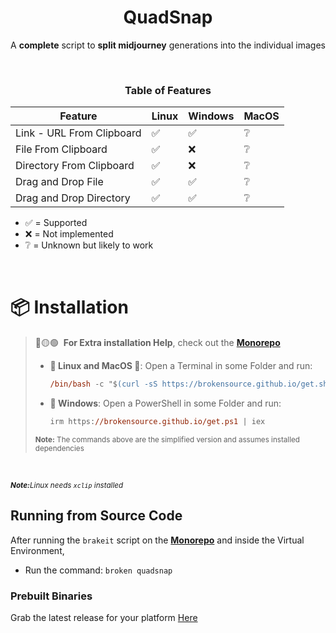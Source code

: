 <div align="center">
  <h1>QuadSnap</h1>

  A **complete** script to **split midjourney** generations into the individual images

  <br/>
  <h3>Table of Features</h3>

  | Feature                    | Linux | Windows | MacOS |
  | -------------------------- | ----- | ------- | ----- |
  | Link - URL From Clipboard  | ✅    | ✅      | ❔    |
  | File From Clipboard        | ✅    | ❌      | ❔    |
  | Directory From Clipboard   | ✅    | ❌      | ❔    |
  | Drag and Drop File         | ✅    | ✅      | ❔    |
  | Drag and Drop Directory    | ✅    | ✅      | ❔    |

</div>

- ✅ = Supported
- ❌ = Not implemented
- ❔ = Unknown but likely to work

<br/>

# 📦 Installation

> 🔴🟡🟢&nbsp; **For Extra installation Help**, check out the [**Monorepo**](https://github.com/BrokenSource/BrokenSource#-running-from-the-source-code)
>
> - **🐧 Linux and MacOS 🍎**: Open a Terminal in some Folder and run:
>   ```ps
>   /bin/bash -c "$(curl -sS https://brokensource.github.io/get.sh)"
>   ```
>
> - **💠 Windows**: Open a PowerShell in some Folder and run:
>   ```ps
>   irm https://brokensource.github.io/get.ps1 | iex
>   ```
>
> <sub><b>Note:</b> The commands above are the simplified version and assumes installed dependencies

<br>

<sub><i><b>Note:</b>Linux needs `xclip` installed</i></sub>

## Running from Source Code
After running the `brakeit` script on the [**Monorepo**](https://github.com/BrokenSource/BrokenSource#-running-from-the-source-code) and inside the Virtual Environment,

- Run the command: `broken quadsnap`

### Prebuilt Binaries
Grab the latest release for your platform [Here](https://github.com/BrokenSource/QuadSnap/releases/latest)
